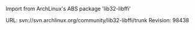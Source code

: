 Import from ArchLinux's ABS package 'lib32-libffi'

URL: svn://svn.archlinux.org/community/lib32-libffi/trunk
Revision: 98438
